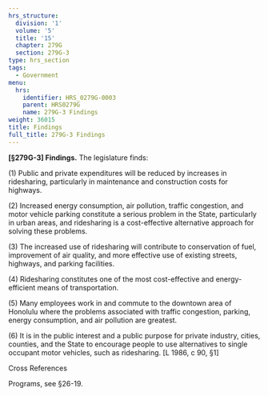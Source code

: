 ```yaml
---
hrs_structure:
  division: '1'
  volume: '5'
  title: '15'
  chapter: 279G
  section: 279G-3
type: hrs_section
tags:
  - Government
menu:
  hrs:
    identifier: HRS_0279G-0003
    parent: HRS0279G
    name: 279G-3 Findings
weight: 36015
title: Findings
full_title: 279G-3 Findings
---
```

**[§279G-3] Findings.** The legislature finds:

(1) Public and private expenditures will be reduced by increases in ridesharing, particularly in maintenance and construction costs for highways.

(2) Increased energy consumption, air pollution, traffic congestion, and motor vehicle parking constitute a serious problem in the State, particularly in urban areas, and ridesharing is a cost-effective alternative approach for solving these problems.

(3) The increased use of ridesharing will contribute to conservation of fuel, improvement of air quality, and more effective use of existing streets, highways, and parking facilities.

(4) Ridesharing constitutes one of the most cost-effective and energy-efficient means of transportation.

(5) Many employees work in and commute to the downtown area of Honolulu where the problems associated with traffic congestion, parking, energy consumption, and air pollution are greatest.

(6) It is in the public interest and a public purpose for private industry, cities, counties, and the State to encourage people to use alternatives to single occupant motor vehicles, such as ridesharing. [L 1986, c 90, §1]

Cross References

Programs, see §26-19.